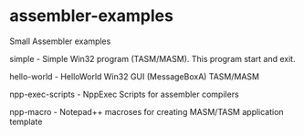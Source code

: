 # assembler-examples
Small Assembler examples

simple - Simple Win32 program (TASM/MASM). This program start and exit.

hello-world - HelloWorld Win32 GUI (MessageBoxA) TASM/MASM

npp-exec-scripts - NppExec Scripts for assembler compilers

npp-macro - Notepad++ macroses for creating MASM/TASM application template